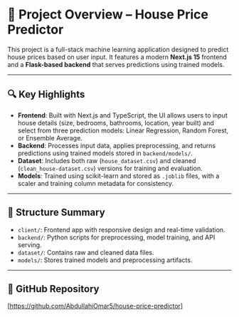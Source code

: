 # 📝 Project Overview – House Price Predictor

This project is a full-stack machine learning application designed to predict house prices based on user input. It features a modern **Next.js 15** frontend and a **Flask-based backend** that serves predictions using trained models.

---

## 🔍 Key Highlights

- **Frontend**: Built with Next.js and TypeScript, the UI allows users to input house details (size, bedrooms, bathrooms, location, year built) and select from three prediction models: Linear Regression, Random Forest, or Ensemble Average.
- **Backend**: Processes input data, applies preprocessing, and returns predictions using trained models stored in `backend/models/`.
- **Dataset**: Includes both raw (`house_dataset.csv`) and cleaned (`clean_house-dataset.csv`) versions for training and evaluation.
- **Models**: Trained using scikit-learn and stored as `.joblib` files, with a scaler and training column metadata for consistency.

---

## 📁 Structure Summary

- `client/`: Frontend app with responsive design and real-time validation.
- `backend/`: Python scripts for preprocessing, model training, and API serving.
- `dataset/`: Contains raw and cleaned data files.
- `models/`: Stores trained models and preprocessing artifacts.

---

## 🔗 GitHub Repository

[https://github.com/AbdullahiOmar5/house-price-predictor]
